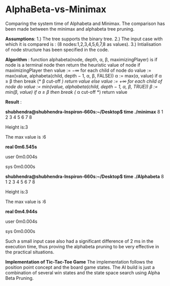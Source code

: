 # AlphaBeta-vs-Minimax
Comparing the system time of Alphabeta and Minimax.
The comparison has been made between the minimax and alphabeta tree pruning.

 **Assumptions**: 
1.) The tree supports the binary tree.
2.) The input case with which it is compared is : (8 nodes:1,2,3,4,5,6,7,8 as values).
3.) Intialisation of node structure has been specified in the code.

**Algorithm** : 
function alphabeta(node, depth, α, β, maximizingPlayer) is
    if node is a terminal node then
        return the heuristic value of node
    if maximizingPlayer then
        value := −∞
        for each child of node do
            value := max(value, alphabeta(child, depth − 1, α, β, FALSE))
            α := max(α, value)
            if α ≥ β then
                break (* β cut-off *)
        return value
    else
        value := +∞
        for each child of node do
            value := min(value, alphabeta(child, depth − 1, α, β, TRUE))
            β := min(β, value)
            if α ≥ β then
                break (* α cut-off *)
        return value

**Result** : 

**shubhendra@shubhendra-Inspiron-660s:~/Desktop$ time ./minimax**
8
1
2
3
4
5
6
7
8

Height is:3

The max value is :6

**real	0m6.545s**

user	0m0.004s

sys	0m0.000s

**shubhendra@shubhendra-Inspiron-660s:~/Desktop$ time ./Alphabeta** 
8
1
2
3
4
5
6
7
8

Height is:3

The max value is :6

**real	0m4.944s**

user	0m0.004s

sys	0m0.000s

Such a small input case also had a significant difference of 2 ms in the execution time, thus proving the alphabeta pruning to be very effective in the practical situations.

**Implementation of Tic-Tac-Toe Game**
The implementation follows the position point concept and the board game states. The AI build is just a combination of several win states and the state space search using Alpha Beta Pruning.
